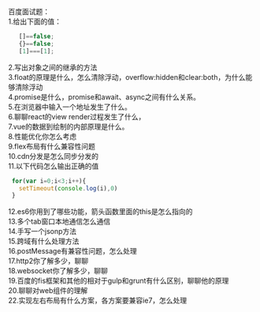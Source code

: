 百度面试题：  
1.给出下面的值：  
 ```javascript
    []==false;  
    {}==false;  
    [1]===[1];
 ```
2.写出对象之间的继承的方法  
3.float的原理是什么，怎么清除浮动，overflow:hidden和clear:both，为什么能够清除浮动   
4.promise是什么，promise和await、async之间有什么关系。  
5.在浏览器中输入一个地址发生了什么。  
6.聊聊react的view render过程发生了什么，  
7.vue的数据到绘制的内部原理是什么。   
8.性能优化你怎么考虑   
9.flex布局有什么兼容性问题  
10.cdn分发是怎么同步分发的  
11.以下代码怎么输出正确的值
```javascript
 for(var i=0;i<3;i++){
   setTimeout(console.log(i),0)
 }
```
12.es6你用到了哪些功能，箭头函数里面的this是怎么指向的  
13.多个tab窗口本地通信怎么通信  
14.手写一个jsonp方法  
15.跨域有什么处理方法  
16.postMessage有兼容性问题，怎么处理  
17.http2你了解多少，聊聊  
18.websocket你了解多少，聊聊  
19.百度的fis框架和其他的相对于gulp和grunt有什么区别，聊聊他的原理  
20.聊聊对web组件的理解  
22.实现左右布局有什么方案，各方案要兼容ie7，怎么处理
